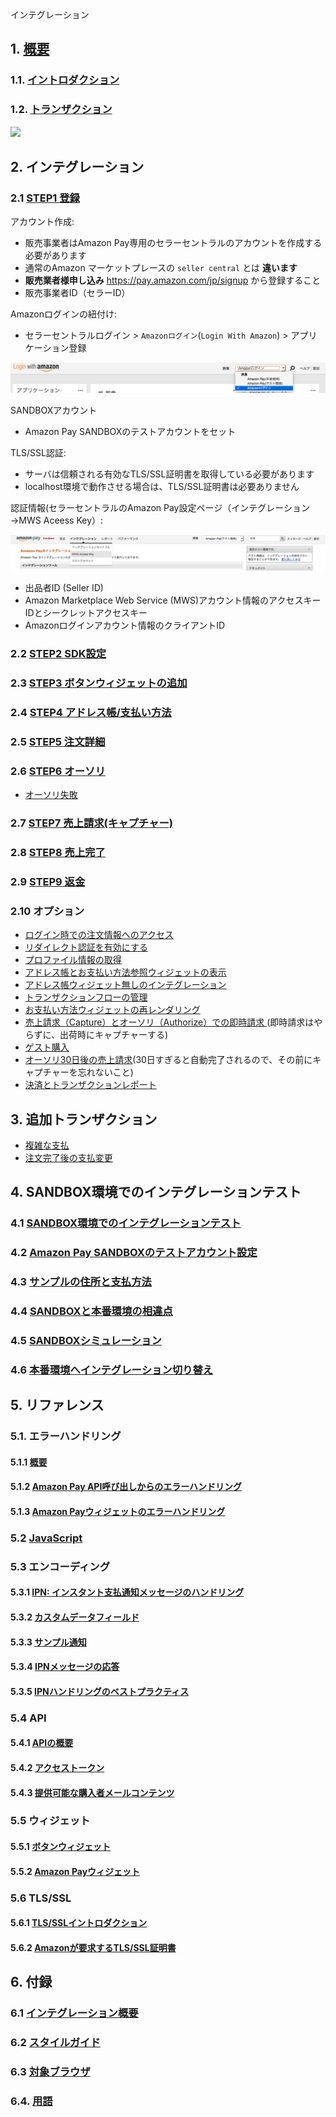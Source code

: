 インテグレーション

## 1. [概要](https://pay.amazon.com/jp/developer/documentation/lpwa/201909330)

### 1.1. [イントロダクション](https://pay.amazon.com/jp/developer/documentation/lpwa/201985870)

### 1.2. [トランザクション](https://pay.amazon.com/jp/developer/documentation/lpwa/201957890)

![](https://m.media-amazon.com/images/G/09/EPSDocumentation/Integration_guide/onetime/jp_onetime-img_0039.png)

## 2. インテグレーション

### 2.1 [STEP1 登録](https://pay.amazon.com/jp/developer/documentation/lpwa/201951060)

アカウント作成:

- 販売事業者はAmazon Pay専用のセラーセントラルのアカウントを作成する必要があります
- 通常のAmazon マーケットプレースの `seller central` とは **違います**
- **販売業者様申し込み**  https://pay.amazon.com/jp/signup から登録すること
- 販売事業者ID（セラーID）

Amazonログインの紐付け:

- セラーセントラルログイン > `Amazonログイン`(`Login With Amazon`) > アプリケーション登録

![](images/login_with_amazon.png)



SANDBOXアカウント

- Amazon Pay SANDBOXのテストアカウントをセット

TLS/SSL認証:

- サーバは信頼される有効なTLS/SSL証明書を取得している必要があります
- localhost環境で動作させる場合は、TLS/SSL証明書は必要ありません

認証情報(セラーセントラルのAmazon Pay設定ページ（インテグレーション→MWS Aceess Key）:

![](images/mws_access_key.png)
- 出品者ID (Seller ID)
- Amazon Marketplace Web Service (MWS)アカウント情報のアクセスキーIDとシークレットアクセスキー
- Amazonログインアカウント情報のクライアントID

### 2.2 [STEP2 SDK設定](amazonpay.sdk.md)

### 2.3 [STEP3 ボタンウィジェットの追加](amazonpay.authn_button.md)

### 2.4 [STEP4 アドレス帳/支払い方法](amazonpay.payment_widget.md)

### 2.5 [STEP5 注文詳細](https://pay.amazon.com/jp/developer/documentation/lpwa/201952090)

### 2.6 [STEP6 オーソリ](amazonpay.authorization.md)

- [オーソリ失敗](https://pay.amazon.com/jp/developer/documentation/lpwa/201953810)

### 2.7 [STEP7 売上請求(キャプチャー)](https://pay.amazon.com/jp/developer/documentation/lpwa/201953080)

### 2.8 [STEP8 売上完了](https://pay.amazon.com/jp/developer/documentation/lpwa/201953100)

### 2.9 [STEP9 返金](https://pay.amazon.com/jp/developer/documentation/lpwa/201953120)

### 2.10 オプション

- [ログイン時での注文情報へのアクセス](https://pay.amazon.com/jp/developer/documentation/lpwa/201953150)
- [リダイレクト認証を有効にする ](https://pay.amazon.com/jp/developer/documentation/lpwa/201953170)
- [プロファイル情報の取得](https://pay.amazon.com/jp/developer/documentation/lpwa/201953190)
- [アドレス帳とお支払い方法参照ウィジェットの表示
](https://pay.amazon.com/jp/developer/documentation/lpwa/201953590)
- [アドレス帳ウィジェット無しのインテグレーション ](https://pay.amazon.com/jp/developer/documentation/lpwa/201953690)
- [トランザクションフローの管理 ](https://pay.amazon.com/jp/developer/documentation/lpwa/201953710)
- [お支払い方法ウィジェットの再レンダリング ](https://pay.amazon.com/jp/developer/documentation/lpwa/201953730)
- [売上請求（Capture）とオーソリ（Authorize）での即時請求 ](https://pay.amazon.com/jp/developer/documentation/lpwa/201953750)(即時請求はやらずに、出荷時にキャプチャーする)
- [ゲスト購入](https://pay.amazon.com/jp/developer/documentation/lpwa/201953770)
- [オーソリ30日後の売上請求](https://pay.amazon.com/jp/developer/documentation/lpwa/201953790)(30日すぎると自動完了されるので、その前にキャプチャーを忘れないこと)
- [決済とトランザクションレポート](https://pay.amazon.com/jp/developer/documentation/lpwa/202000470)

## 3. 追加トランザクション

- [複雑な支払](https://pay.amazon.com/jp/developer/documentation/lpwa/201953820)
- [注文完了後の支払変更](https://pay.amazon.com/jp/developer/documentation/lpwa/201953830)

## 4. SANDBOX環境でのインテグレーションテスト

### 4.1 [SANDBOX環境でのインテグレーションテスト](https://pay.amazon.com/jp/developer/documentation/lpwa/201956350)
### 4.2 [Amazon Pay SANDBOXのテストアカウント設定](amazonpay.sandbox.accounts.md)
### 4.3 [サンプルの住所と支払方法](https://pay.amazon.com/jp/developer/documentation/lpwa/201956410)

### 4.4 [SANDBOXと本番環境の相違点](https://pay.amazon.com/jp/developer/documentation/lpwa/201956460)

### 4.5 [SANDBOXシミュレーション](https://pay.amazon.com/jp/developer/documentation/lpwa/201956480)

### 4.6 [本番環境へインテグレーション切り替え](https://pay.amazon.com/jp/developer/documentation/lpwa/201956510)


## 5. リファレンス

### 5.1. エラーハンドリング

#### 5.1.1  [概要](https://pay.amazon.com/jp/developer/documentation/lpwa/201985680)

#### 5.1.2 [Amazon Pay API呼び出しからのエラーハンドリング](https://pay.amazon.com/jp/developer/documentation/lpwa/201954950)

#### 5.1.3 [Amazon Payウィジェットのエラーハンドリング](https://pay.amazon.com/jp/developer/documentation/lpwa/201954960)

### 5.2 [JavaScript](https://pay.amazon.com/jp/developer/documentation/lpwa/201909430)

### 5.3 エンコーディング

#### 5.3.1 [IPN: インスタント支払通知メッセージのハンドリング ](https://pay.amazon.com/jp/developer/documentation/lpwa/201985720)

#### 5.3.2 [カスタムデータフィールド](https://pay.amazon.com/jp/developer/documentation/lpwa/201955310)

#### 5.3.3 [サンプル通知](https://pay.amazon.com/jp/developer/documentation/lpwa/201955320)

#### 5.3.4 [IPNメッセージの応答](https://pay.amazon.com/jp/developer/documentation/lpwa/201955330)

#### 5.3.5 [IPNハンドリングのベストプラクティス](https://pay.amazon.com/jp/developer/documentation/lpwa/201955340)


### 5.4 API

#### 5.4.1 [APIの概要](https://pay.amazon.com/jp/developer/documentation/lpwa/201985740)

#### 5.4.2 [アクセストークン](https://pay.amazon.com/jp/developer/documentation/lpwa/201909520)

#### 5.4.3 [提供可能な購入者メールコンテンツ](https://pay.amazon.com/jp/developer/documentation/lpwa/201909530)


### 5.5 ウィジェット

#### 5.5.1 [ボタンウィジェット](https://pay.amazon.com/jp/developer/documentation/lpwa/201953980)

#### 5.5.2 [Amazon Payウィジェット](https://pay.amazon.com/jp/developer/documentation/lpwa/201954000)

### 5.6 TLS/SSL

#### 5.6.1 [TLS/SSLイントロダクション](https://pay.amazon.com/jp/developer/documentation/lpwa/201985770)

#### 5.6.2 [Amazonが要求するTLS/SSL証明書](https://pay.amazon.com/jp/developer/documentation/lpwa/201953960)


## 6.  付録

### 6.1 [インテグレーション概要](https://pay.amazon.com/jp/developer/documentation/lpwa/201955860)

### 6.2 [スタイルガイド](https://pay.amazon.com/jp/developer/documentation/lpwa/201909490)

### 6.3 [対象ブラウザ](https://pay.amazon.com/jp/developer/documentation/lpwa/202030000)

### 6.4. [用語](https://pay.amazon.com/jp/developer/documentation/lpwa/201909500)
